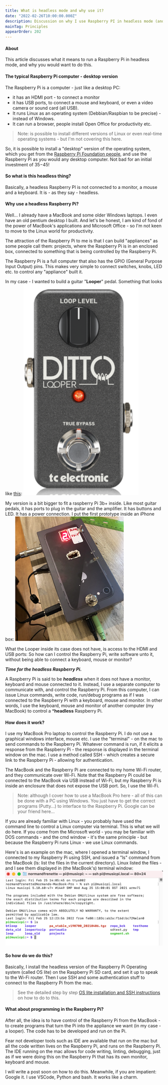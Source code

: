 ```yaml
---
title: What is headless mode and why use it?
date: "2022-02-26T10:00:00.000Z"
description: Discussion on why I use Raspberry PI in headless mode (and what that is).
mainTag: Principles
appearOrder: 202
---
```

#### About
This article discusses what it means to run a Raspberry Pi in headless mode, and why you would want to do this.

#### The typical Raspberry Pi computer - desktop version

The Raspberry Pi is a computer - just like a desktop PC:  
- it has an HDMI port - to connect a monitor
- it has USB ports, to connect a mouse and keyboard, or even a video camera or sound card (all USB).
- It runs Linux as an operating system (Debbian/Raspbian to be precise) - instead of Windows.
- It can run a browser, people install Open Office for productivity etc.  
> Note:  is possible to install different versions of Linux or even real-time operating systems - but I'm not covering this here.  

So, it is possible to install a "desktop" version of the operating system, which you get from the [Raspberry Pi Foundation people](https://www.raspberrypi.com/), and use the Raspberry Pi as you would any desktop computer. Not bad for an initial investment of $35-$45!

#### So what is this headless thing?

Basically, a headless Raspberry PI is not connected to a monitor, a mouse and a keyboard.  It is - as they say - headless.

#### Why use a headless Raspberry Pi?

Well...  I already have a MacBook and some older Windows laptops. I even have an old pentium desktop I built. And let's be honest, I am kind of fond of the power of MacBook's applications and Microsoft Office - so I'm not keen to move to the Linux world for productivity.

The attraction of the Raspberry Pi to me is that I can build "appliances" as some people call them:  projects, where the Raspberry Pi is in an enclosed box, connected to something that is being controlled by the Raspberry Pi.

The Raspberry Pi is a full computer that also has the GPIO (General Purpose Input Output) pins.  This makes very simple to connect switches, knobs, LED etc. to control any "appliance" built it.  

In my case - I wanted to build a guitar "**Looper**" pedal. Something that looks like [this](https://www.tcelectronic.com/product.html?modelCode=P0DD4):
![TC Electronics Ditto Looper](./ditto.png)

My version is a bit bigger to fit a raspberry Pi 3b+ inside.  Like most guitar pedals, it has ports to plug in the guitar and the amplifier.  It has buttons and LED.  It has a power connection.  I put the first prototype inside an iPhone box:
![Looper inside iPhone box](./looper_iphone.png)

What the Looper inside its case does not have, is access to the HDMI and USB ports: So how can I control the Raspberry Pi, write software unto it, without being able to connect a keyboard, mouse or monitor?

***Time for the headless Raspberry Pi.***  

A Raspberry Pi is said to be ***headless*** when it does not have a monitor, keyboard and mouse connected to it. Instead, I use a separate computer to communicate with, and control the Raspberry Pi.  From this computer, I can issue Linux commands, write code, run/debug programs as if I was connected to the Raspberry Pi with a keyboard, mouse and monitor.  In other words, I use the keyboard, mouse and monitor of another computer (my MacBook) to control a ***headless** Raspberry Pi. 

#### How does it work?

I use my MacBook Pro laptop to control the Raspberry Pi.  I do not use a graphical  windows interface, mouse etc. I use the "terminal" - on the mac  to send commands to the Raspberry Pi.  Whatever command is run, if it elicits a response from the Raspberry Pi - the response is displayed in the terminal window on the mac.  I use a method called SSH - which creates a secure link to the Raspberry Pi - allowing for authentication.  

The MacBook and the Raspberry Pi are connected to my home Wi-Fi router, and they communicate over Wi-Fi. Note that the Raspberry Pi could be connected to the MacBook via USB instead of Wi-Fi, but my Raspberry Pi is inside an enclosure that does not expose the USB port. So, I use the Wi-Fi.

>Note: although I cover how to use a MacBook Pro here - all of this can be done with a PC using Windows.  You just have to get the correct programs (Putty...) to interface to the Raspberry Pi.  Google can be your friend here...

If you are already familiar with Linux - you probably have used the command line to control a Linux computer via terminal. This is what we will do here. If you come from the Microsoft world - you may be familiar with DOS commands - and the cmd window - it's the same principle - but because the Raspberry Pi runs Linux - we use Linux commands.  

Here's is an example on the mac, where I opened a terminal window, I connected to my Raspberry Pi using SSH, and issued a "ls" command from the MacBook (ls: list the files in the current directory). Linux listed the files - and I see them displayed in (the MacBook's) terminal window:
![Terminal Screen shot](./terminal.png)

#### So how do we do this?

Basically, I install the headless version of the Raspberry Pi Operating system (called OS lite) on the Raspberry Pi SD card, and set it up to speak to the Wi-Fi router.  Then I use SSH and some authentication stuff to connect to the Raspberry Pi from the mac.  
> See the detailed step by step [OS lite installation and SSH instructions](/Raspberry-Pi/Installation-RPi-OS-Lite-Headless/#sectionTop) on how to do to this.

#### What about programming in the Raspberry Pi?

After all, the idea is to have control of the Raspberry Pi from the MacBook - to create programs that turn the Pi into the appliance we want (in my case - a looper).  The code has to be developed and run on the Pi.

Fear not developer tools such as IDE are available that run on the mac but all the code written lives on the Raspberry Pi, and runs on the Raspberry Pi.  The IDE running on the mac allows for code writing, linting, debugging, just as if we were doing this on the Raspberry Pi that has its own monitor, keyboard and mouse.

I will write a post soon on how to do this.  Meanwhile, if you are impatient: Google it. I use VSCode, Python and bash. It works like a charm.
